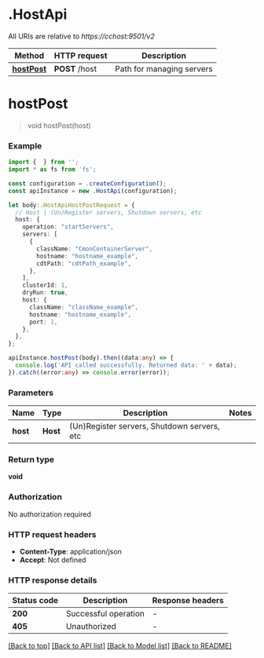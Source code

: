 # .HostApi

All URIs are relative to *https://cchost:9501/v2*

Method | HTTP request | Description
------------- | ------------- | -------------
[**hostPost**](HostApi.md#hostPost) | **POST** /host | Path for managing servers


# **hostPost**
> void hostPost(host)


### Example


```typescript
import {  } from '';
import * as fs from 'fs';

const configuration = .createConfiguration();
const apiInstance = new .HostApi(configuration);

let body:.HostApiHostPostRequest = {
  // Host | (Un)Register servers, Shutdown servers, etc
  host: {
    operation: "startServers",
    servers: [
      {
        className: "CmonContainerServer",
        hostname: "hostname_example",
        cdtPath: "cdtPath_example",
      },
    ],
    clusterId: 1,
    dryRun: true,
    host: {
      className: "className_example",
      hostname: "hostname_example",
      port: 1,
    },
  },
};

apiInstance.hostPost(body).then((data:any) => {
  console.log('API called successfully. Returned data: ' + data);
}).catch((error:any) => console.error(error));
```


### Parameters

Name | Type | Description  | Notes
------------- | ------------- | ------------- | -------------
 **host** | **Host**| (Un)Register servers, Shutdown servers, etc |


### Return type

**void**

### Authorization

No authorization required

### HTTP request headers

 - **Content-Type**: application/json
 - **Accept**: Not defined


### HTTP response details
| Status code | Description | Response headers |
|-------------|-------------|------------------|
**200** | Successful operation |  -  |
**405** | Unauthorized |  -  |

[[Back to top]](#) [[Back to API list]](README.md#documentation-for-api-endpoints) [[Back to Model list]](README.md#documentation-for-models) [[Back to README]](README.md)


